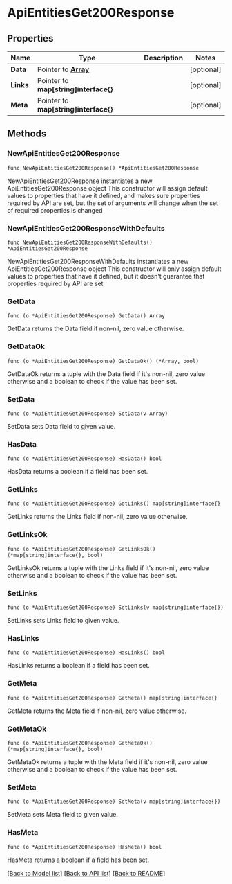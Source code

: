 # ApiEntitiesGet200Response

## Properties

Name | Type | Description | Notes
------------ | ------------- | ------------- | -------------
**Data** | Pointer to [**Array**](array.md) |  | [optional] 
**Links** | Pointer to **map[string]interface{}** |  | [optional] 
**Meta** | Pointer to **map[string]interface{}** |  | [optional] 

## Methods

### NewApiEntitiesGet200Response

`func NewApiEntitiesGet200Response() *ApiEntitiesGet200Response`

NewApiEntitiesGet200Response instantiates a new ApiEntitiesGet200Response object
This constructor will assign default values to properties that have it defined,
and makes sure properties required by API are set, but the set of arguments
will change when the set of required properties is changed

### NewApiEntitiesGet200ResponseWithDefaults

`func NewApiEntitiesGet200ResponseWithDefaults() *ApiEntitiesGet200Response`

NewApiEntitiesGet200ResponseWithDefaults instantiates a new ApiEntitiesGet200Response object
This constructor will only assign default values to properties that have it defined,
but it doesn't guarantee that properties required by API are set

### GetData

`func (o *ApiEntitiesGet200Response) GetData() Array`

GetData returns the Data field if non-nil, zero value otherwise.

### GetDataOk

`func (o *ApiEntitiesGet200Response) GetDataOk() (*Array, bool)`

GetDataOk returns a tuple with the Data field if it's non-nil, zero value otherwise
and a boolean to check if the value has been set.

### SetData

`func (o *ApiEntitiesGet200Response) SetData(v Array)`

SetData sets Data field to given value.

### HasData

`func (o *ApiEntitiesGet200Response) HasData() bool`

HasData returns a boolean if a field has been set.

### GetLinks

`func (o *ApiEntitiesGet200Response) GetLinks() map[string]interface{}`

GetLinks returns the Links field if non-nil, zero value otherwise.

### GetLinksOk

`func (o *ApiEntitiesGet200Response) GetLinksOk() (*map[string]interface{}, bool)`

GetLinksOk returns a tuple with the Links field if it's non-nil, zero value otherwise
and a boolean to check if the value has been set.

### SetLinks

`func (o *ApiEntitiesGet200Response) SetLinks(v map[string]interface{})`

SetLinks sets Links field to given value.

### HasLinks

`func (o *ApiEntitiesGet200Response) HasLinks() bool`

HasLinks returns a boolean if a field has been set.

### GetMeta

`func (o *ApiEntitiesGet200Response) GetMeta() map[string]interface{}`

GetMeta returns the Meta field if non-nil, zero value otherwise.

### GetMetaOk

`func (o *ApiEntitiesGet200Response) GetMetaOk() (*map[string]interface{}, bool)`

GetMetaOk returns a tuple with the Meta field if it's non-nil, zero value otherwise
and a boolean to check if the value has been set.

### SetMeta

`func (o *ApiEntitiesGet200Response) SetMeta(v map[string]interface{})`

SetMeta sets Meta field to given value.

### HasMeta

`func (o *ApiEntitiesGet200Response) HasMeta() bool`

HasMeta returns a boolean if a field has been set.


[[Back to Model list]](../README.md#documentation-for-models) [[Back to API list]](../README.md#documentation-for-api-endpoints) [[Back to README]](../README.md)


